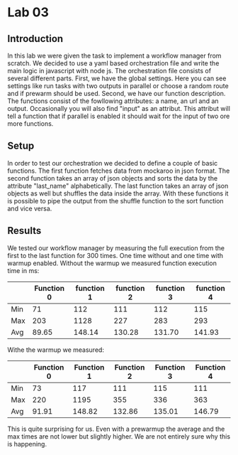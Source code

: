 # Lab 03

## Introduction

In this lab we were given the task to implement a workflow manager from scratch. We decided to use a yaml based orchestration file and write the main logic in javascript with node js. The orchestration file consists of several different parts. First, we have the global settings. Here you can see settings like run tasks with two outputs in parallel or choose a random route and if prewarm should be used. Second, we have our function description. The functions consist of the fowllowing attributes: a name, an url and an output. Occasionally you will also find "input" as an attribut. This attribut will tell a function that if parallel is enabled it should wait for the input of two ore more functions.

## Setup

In order to test our orchestration we decided to define a couple of basic functions. The first function fetches data from mockaroo in json format. The second function takes an array of json objects and sorts the data by the attribute "last_name" alphabetically. The last function takes an array of json objects as well but shuffles the data inside the array. With these functions it is possible to pipe the output from the shuffle function to the sort function and vice versa.

## Results

We tested our workflow manager by measuring the full execution from the first to the last function for 300 times. One time without and one time with warmup enabled. 
Without the warmup we measured function execution time in ms: 

|      | Function 0 | function 1 | function 2 | function 3 | function 4 |
| ---- | ---------- | ---------- | ---------- | ---------- | ---------- |
| Min  | 71         | 112        | 111        | 112        | 115        |
| Max  | 203        | 1128       | 227        | 283        | 293        |
| Avg  | 89.65      | 148.14     | 130.28     | 131.70     | 141.93     |

Withe the warmup we measured:

|      | Function 0 | Function 1 | Function 2 | Function 3 | Function 4 |
| ---- | ---------- | ---------- | ---------- | ---------- | ---------- |
| Min  | 73         | 117        | 111        | 115        | 111        |
| Max  | 220        | 1195       | 355        | 336        | 363        |
| Avg  | 91.91      | 148.82     | 132.86     | 135.01     | 146.79     |

This is quite surprising for us. Even with a prewarmup the average and the max times are not lower but slightly higher. We are not entirely sure why this is happening.